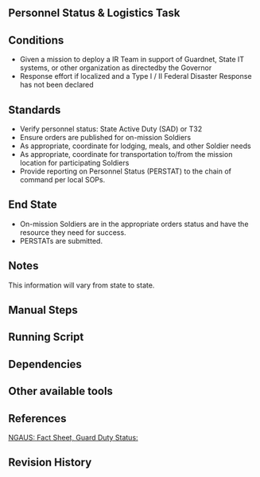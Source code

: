 ## Personnel Status & Logistics Task  


## Conditions  
* Given a mission to deploy a IR Team in support of Guardnet, State IT systems, or other organization as directedby the Governor  
* Response effort if localized and a Type I / II Federal Disaster Response has not been declared  


## Standards  
* Verify personnel status: State Active Duty (SAD) or T32  
* Ensure orders are published for on-mission Soldiers  
* As appropriate, coordinate for lodging, meals, and other Soldier needs  
* As appropriate, coordinate for transportation to/from the mission location for participating Soldiers  
* Provide reporting on Personnel Status (PERSTAT) to the chain of command per local SOPs.  


## End State  
* On-mission Soldiers are in the appropriate orders status and have the resource they need for success.
* PERSTATs are submitted.  


## Notes  
This information will vary from state to state.  


## Manual Steps  


## Running Script  


## Dependencies  


## Other available tools  


## References  
[NGAUS: Fact Sheet, Guard Duty Status:](http://www.ngaus.org/sites/default/files/Guard%20Statues.pdf)  

## Revision History  
